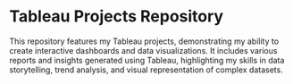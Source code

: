 # Tableau Projects Repository  

This repository features my Tableau projects, demonstrating my ability to create interactive dashboards and data visualizations. It includes various reports and insights generated using Tableau, highlighting my skills in data storytelling, trend analysis, and visual representation of complex datasets.  
